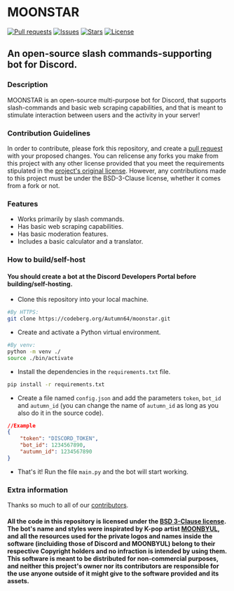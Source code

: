 # MOONSTAR

[![Pull requests](https://img.shields.io/badge/dynamic/json.svg?label=pull%20requests&style=for-the-badge&color=limegreen&url=https://codeberg.org/api/v1/repos/Autumn64/moonstar&query=open_pr_counter)](https://codeberg.org/Autumn64/moonstar/pulls)
[![Issues](https://img.shields.io/badge/dynamic/json.svg?label=issues&style=for-the-badge&color=red&url=https://codeberg.org/api/v1/repos/Autumn64/moonstar&query=open_issues_count)](https://codeberg.org/Autumn64/moonstar/issues)
[![Stars](https://img.shields.io/badge/dynamic/json.svg?label=stars&style=for-the-badge&color=yellow&url=https://codeberg.org/api/v1/repos/Autumn64/moonstar&query=stars_count)](https://codeberg.org/Autumn64/moonstar)
[![License](https://img.shields.io/badge/license-BSD--3--Clause-green?label=license&style=for-the-badge&url=)](https://codeberg.org/Autumn64/moonstar/src/branch/main/LICENSE)

## An open-source slash commands-supporting bot for Discord.

### Description
MOONSTAR is an open-source multi-purpose bot for Discord, that supports slash-commands and basic web scraping capabilities, and that is meant to stimulate interaction between users and the activity in your server!

### Contribution Guidelines
In order to contribute, please fork this repository, and create a [pull request](https://codeberg.org/Autumn64/moonstar/pulls) with your proposed changes. You can relicense any forks you make from this project with any other license provided that you meet the requirements stipulated in the [project's original license](./LICENSE). However, any contributions made to this project must be under the BSD-3-Clause license, whether it comes from a fork or not.

### Features
- Works primarily by slash commands.
- Has basic web scraping capabilities.
- Has basic moderation features.
- Includes a basic calculator and a translator.

### How to build/self-host
#### You should create a bot at the Discord Developers Portal before building/self-hosting.

- Clone this repository into your local machine.
```bash
#By HTTPS:
git clone https://codeberg.org/Autumn64/moonstar.git
```
- Create and activate a Python virtual environment.
```bash
#By venv:
python -m venv ./
source ./bin/activate
```
- Install the dependencies in the `requirements.txt` file.
```bash
pip install -r requirements.txt
```
- Create a file named `config.json` and add the parameters `token`, `bot_id` and `autumn_id` (you can change the name of `autumn_id` as long as you also do it in the source code).
```json
//Example
{
    "token": "DISCORD_TOKEN",
    "bot_id": 1234567890,
    "autumn_id": 1234567890
}
```
- That's it! Run the file `main.py` and the bot will start working.

### Extra information
Thanks so much to all of our [contributors](https://codeberg.org/Autumn64/moonstar/activity/yearly).

#### All the code in this repository is licensed under the [BSD 3-Clause license](./LICENSE). The bot's name and styles were inspirated by K-pop artist [MOONBYUL](https://en.wikipedia.org/wiki/Moonbyul), and all the resources used for the private logos and names inside the software (incluiding those of Discord and MOONBYUL) belong to their respective Copyright holders and no infraction is intended by using them. This software is meant to be distributed for non-commercial purposes, and neither this project's owner nor its contributors are responsible for the use anyone outside of it might give to the software provided and its assets.
